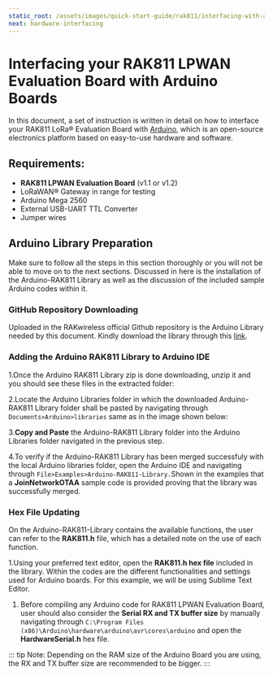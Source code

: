 ```yaml
---
static_root: /assets/images/quick-start-guide/rak811/interfacing-with-arduino
next: hardware-interfacing
---
```


# Interfacing your RAK811 LPWAN Evaluation Board with Arduino Boards

In this document, a set of instruction is written in detail on how to interface your RAK811 LoRa® Evaluation Board with [Arduino](https://www.arduino.cc/), which is an open-source electronics platform based on easy-to-use hardware and software.

## Requirements:

- **RAK811 LPWAN** **Evaluation Board** (v1.1 or v1.2)
- LoRaWAN® Gateway in range for testing
- Arduino Mega 2560
- External USB-UART TTL Converter
- Jumper wires

## Arduino Library Preparation

Make sure to follow all the steps in this section thoroughly or you will not be able to move on to the next sections. Discussed in here is the installation of the Arduino-RAK811 Library as well as the discussion of the included sample Arduino codes within it.

### GitHub Repository Downloading

Uploaded in the RAKwireless official Github repository is the Arduino Library needed by this document. Kindly download the library through this [link](https://github.com/RAKWireless/WisNode-Arduino-Library).

<rk-img
  :src="`${$frontmatter.static_root}/vexsae4pqn4x4q4xjb3j.png`"
  width="100%"
  figure-number="1"
  caption="RAK811 LoRa® Evaluation Board Arduino Library Repository"
/>

### Adding the Arduino RAK811 Library to Arduino IDE

1.Once the Arduino RAK811 Library zip is done downloading, unzip it and you should see these files in the extracted folder:

<rk-img
  :src="`${$frontmatter.static_root}/cd0qcew7qxps6intp4mw.png`"
  width="100%"
  figure-number="2"
  caption="Items in the Extracted Arduino RAK811 Library Folder"
/>

2.Locate the Arduino Libraries folder in which the downloaded Arduino-RAK811 Library folder shall be pasted by navigating through `Documents>Arduino>libraries` same as in the image shown below:

<rk-img
  :src="`${$frontmatter.static_root}/qbursndkl9i49xm851b9.png`"
  width="100%"
  figure-number="3"
  caption="Arduino Libraries Folder Path"
/>

3.**Copy and Paste** the Arduino-RAK811 Library folder into the Arduino Libraries folder navigated in the previous step.

<rk-img
  :src="`${$frontmatter.static_root}/u9ru5d9zwky5pa46sk5n.png`"
  width="100%"
  figure-number="4"
  caption="Arduino-RAK811-Library merged to the Arduino Local Libraries folder"
/>

4.To verify if the Arduino-RAK811 Library has been merged successfuly with the local Arduino libraries folder, open the Arduino IDE and navigating through `File>Examples>Arduino-RAK811-Library.`Shown in the examples that a **JoinNetworkOTAA** sample code is provided proving that the library was successfully merged.

<rk-img
  :src="`${$frontmatter.static_root}/egvenp8w2m3eykmu5xdm.png`"
  width="100%"
  figure-number="5"
  caption="Examples of codes in the Arduino-RAK811-Library"
/>

### Hex File Updating

On the Arduino-RAK811-Library contains the available functions, the user can refer to the **RAK811.h** file, which has a detailed note on the use of each function.

1.Using your preferred text editor, open the **RAK811.h hex file** included in the library. Within the codes are the different functionalities and settings used for Arduino boards. For this example, we will be using Sublime Text Editor.

<rk-img
  :src="`${$frontmatter.static_root}/rnsjyqg91hbkx4hcuzmc.png`"
  width="100%"
  figure-number="6"
  caption="Contents of RAK811.h Hex File"
/>

1. Before compiling any Arduino code for RAK811 LPWAN Evaluation Board, user should also consider the **Serial RX and TX buffer size** by manually navigating through `C:\Program Files (x86)\Arduino\hardware\arduino\avr\cores\arduino` and open the **HardwareSerial.h** hex file.

<rk-img
  :src="`${$frontmatter.static_root}/j3ccynesxgzp7oekcpsv.png`"
  width="100%"
  figure-number="7"
  caption="Editing the HardwareSerial.h Hex file for RX and TX Buffer Size"
/>

::: tip Note:
Depending on the RAM size of the Arduino Board you are using, the RX and TX buffer size are recommended to be bigger.
:::

<rk-img
  :src="`${$frontmatter.static_root}/buvmu1yh5joquqpp3otc.png`"
  width="100%"
  figure-number="8"
  caption="Recommended RX and TX Buffer Size"
/>

